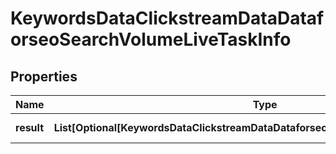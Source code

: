 # KeywordsDataClickstreamDataDataforseoSearchVolumeLiveTaskInfo


## Properties

| Name | Type | Description | Notes |
|------------ | ------------- | ------------- | -------------|
**result** | **List[Optional[KeywordsDataClickstreamDataDataforseoSearchVolumeLiveResultInfo]]** | array of results |[optional]|